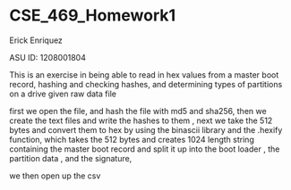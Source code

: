 # CSE_469_Homework1


Erick Enriquez

ASU ID: 1208001804

This is an exercise in being able to read in hex values from a master boot record, hashing and checking hashes, and determining types of partitions on a drive given raw data file  

first we open the file, and hash the file with md5 and sha256, then we create the text files and write the hashes to them , next we take the 512 bytes and convert them to hex by using the binascii library and the .hexify function, which takes the 512 bytes and creates 1024 length string containing the master boot record and split it up into the boot loader , the partition data , and the signature, 

we then open up the csv 

